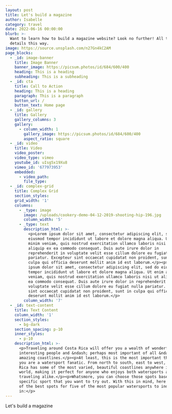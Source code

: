 ```yaml
---
layout: post
title: Let's build a magazine
author: Isabelle
category: travel
date: 2022-06-16 00:00:00
blurb: >-
  Want to learn how to build a magazine website? Look no further! All the juicy
  details this way.
image: https://source.unsplash.com/n27Gn4kC2AM
page_blocks:
  - _id: image-banner
    title: Image Banner
    banner_image: https://picsum.photos/id/684/600/400
    heading: This is a heading
    subheading: This is a subheading
  - _id: cta
    title: Call to Action
    heading: This is a heading
    paragraph: This is a paragraph
    button_url: /
    button_text: Home page
  - _id: gallery
    title: Gallery
    gallery_columns: 3
    gallery:
      - column_width: 1
        gallery_image: https://picsum.photos/id/684/600/400
        aspect_ratio: square
  - _id: video
    title: Video
    video_poster:
    video_type: vimeo
    youtube_id: uIsg5x19Xu8
    vimeo_id: '677973953'
    embedded:
      - video_path:
        file_type:
  - _id: complex-grid
    title: Complex Grid
    section_styles:
    grid_width: '1'
    columns:
      - _type: image
        image: /uploads/cookery-demo-04-12-2019-shooting-hip-196.jpg
        column_width: '5'
      - _type: text
        description_html: >-
          <p>Lorem ipsum dolor sit amet, consectetur adipiscing elit, sed do
          eiusmod tempor incididunt ut labore et dolore magna aliqua. Ut enim ad
          minim veniam, quis nostrud exercitation ullamco laboris nisi ut
          aliquip ex ea commodo consequat. Duis aute irure dolor in
          reprehenderit in voluptate velit esse cillum dolore eu fugiat nulla
          pariatur. Excepteur sint occaecat cupidatat non proident, sunt in
          culpa qui officia deserunt mollit anim id est laborum.</p><p>Lorem
          ipsum dolor sit amet, consectetur adipiscing elit, sed do eiusmod
          tempor incididunt ut labore et dolore magna aliqua. Ut enim ad minim
          veniam, quis nostrud exercitation ullamco laboris nisi ut aliquip ex
          ea commodo consequat. Duis aute irure dolor in reprehenderit in
          voluptate velit esse cillum dolore eu fugiat nulla pariatur. Excepteur
          sint occaecat cupidatat non proident, sunt in culpa qui officia
          deserunt mollit anim id est laborum.</p>
        column_width: '7'
  - _id: text-content
    title: Text Content
    column_width: '1'
    section_styles:
      - bg-dark
    section_spacing: p-10
    inner_styles:
      - p-10
    description_html: >-
      <p>Traveling around Costa Rica will offer you a wealth of wonderful sites,
      interesting people and &ndash; perhaps most important of all &ndash;
      amazing coastlines.</p><p>At least, this is the most important thing if
      you are a watersport fanatic. From north to south, east to west, Costa
      Rica has some of the most varied, beautiful coastlines anywhere in the
      world, making it perfect for anyone who enjoys both watersports and
      traveling alike.</p><p>Whatsmore, you can choose those spots based on a
      specific sport that you want to try out. With this in mind, here are five
      of the best spots for five of the most popular watersports to indulge
      in:</p>
---
```

Let's build a magazine